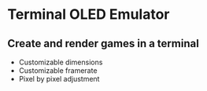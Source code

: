 # Terminal OLED Emulator
## Create and render games in a terminal
- Customizable dimensions
- Customizable framerate
- Pixel by pixel adjustment
